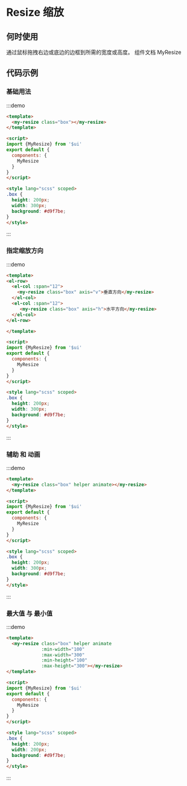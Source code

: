 # Resize 缩放

## 何时使用

通过鼠标拖拽右边或底边的边框到所需的宽度或高度。
组件文档 <api-link href="components/my-resize">MyResize</api-link>

## 代码示例

### 基础用法

:::demo
```html
<template>
  <my-resize class="box"></my-resize>
</template>

<script>
import {MyResize} from '$ui'
export default {
  components: {
    MyResize
  }
}
</script>

<style lang="scss" scoped>
.box {
  height: 200px;
  width: 300px;
  background: #d9f7be;
}
</style>

```
:::

### 指定缩放方向

:::demo
```html
<template>
<el-row>
  <el-col :span="12">
    <my-resize class="box" axis="v">垂直方向</my-resize>
  </el-col>
  <el-col :span="12">
     <my-resize class="box" axis="h">水平方向</my-resize>
  </el-col>
</el-row>

</template>

<script>
import {MyResize} from '$ui'
export default {
  components: {
    MyResize
  }
}
</script>

<style lang="scss" scoped>
.box {
  height: 200px;
  width: 300px;
  background: #d9f7be;
}
</style>

```
:::

### 辅助 和 动画 

:::demo
```html
<template>
  <my-resize class="box" helper animate></my-resize>
</template>

<script>
import {MyResize} from '$ui'
export default {
  components: {
    MyResize
  }
}
</script>

<style lang="scss" scoped>
.box {
  height: 200px;
  width: 300px;
  background: #d9f7be;
}
</style>

```
:::


### 最大值 与 最小值

:::demo
```html
<template>
  <my-resize class="box" helper animate 
             :min-width="100" 
             :max-width="300" 
             :min-height="100" 
             :max-height="300"></my-resize>
</template>

<script>
import {MyResize} from '$ui'
export default {
  components: {
    MyResize
  }
}
</script>

<style lang="scss" scoped>
.box {
  height: 200px;
  width: 200px;
  background: #d9f7be;
}
</style>

```
:::
